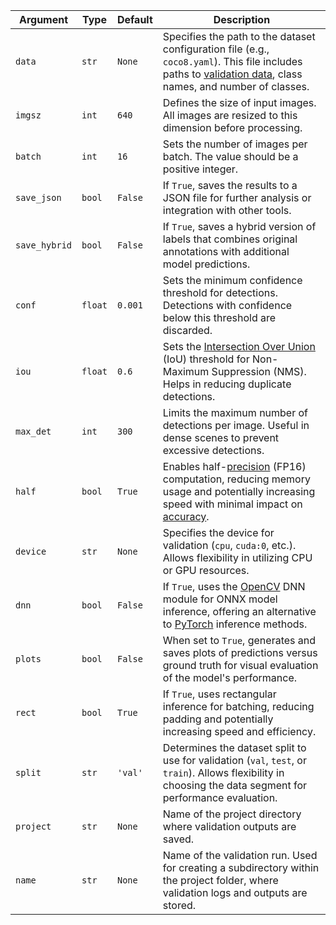 | Argument      | Type    | Default | Description                                                                                                                                                                                                                           |
| ------------- | ------- | ------- | ------------------------------------------------------------------------------------------------------------------------------------------------------------------------------------------------------------------------------------- |
| `data`        | `str`   | `None`  | Specifies the path to the dataset configuration file (e.g., `coco8.yaml`). This file includes paths to [validation data](https://www.ultralytics.com/glossary/validation-data), class names, and number of classes.                   |
| `imgsz`       | `int`   | `640`   | Defines the size of input images. All images are resized to this dimension before processing.                                                                                                                                         |
| `batch`       | `int`   | `16`    | Sets the number of images per batch. The value should be a positive integer.                                                                                                           |
| `save_json`   | `bool`  | `False` | If `True`, saves the results to a JSON file for further analysis or integration with other tools.                                                                                                                                     |
| `save_hybrid` | `bool`  | `False` | If `True`, saves a hybrid version of labels that combines original annotations with additional model predictions.                                                                                                                     |
| `conf`        | `float` | `0.001` | Sets the minimum confidence threshold for detections. Detections with confidence below this threshold are discarded.                                                                                                                  |
| `iou`         | `float` | `0.6`   | Sets the [Intersection Over Union](https://www.ultralytics.com/glossary/intersection-over-union-iou) (IoU) threshold for Non-Maximum Suppression (NMS). Helps in reducing duplicate detections.                                       |
| `max_det`     | `int`   | `300`   | Limits the maximum number of detections per image. Useful in dense scenes to prevent excessive detections.                                                                                                                            |
| `half`        | `bool`  | `True`  | Enables half-[precision](https://www.ultralytics.com/glossary/precision) (FP16) computation, reducing memory usage and potentially increasing speed with minimal impact on [accuracy](https://www.ultralytics.com/glossary/accuracy). |
| `device`      | `str`   | `None`  | Specifies the device for validation (`cpu`, `cuda:0`, etc.). Allows flexibility in utilizing CPU or GPU resources.                                                                                                                    |
| `dnn`         | `bool`  | `False` | If `True`, uses the [OpenCV](https://www.ultralytics.com/glossary/opencv) DNN module for ONNX model inference, offering an alternative to [PyTorch](https://www.ultralytics.com/glossary/pytorch) inference methods.                  |
| `plots`       | `bool`  | `False` | When set to `True`, generates and saves plots of predictions versus ground truth for visual evaluation of the model's performance.                                                                                                    |
| `rect`        | `bool`  | `True`  | If `True`, uses rectangular inference for batching, reducing padding and potentially increasing speed and efficiency.                                                                                                                 |
| `split`       | `str`   | `'val'` | Determines the dataset split to use for validation (`val`, `test`, or `train`). Allows flexibility in choosing the data segment for performance evaluation.                                                                           |
| `project`     | `str`   | `None`  | Name of the project directory where validation outputs are saved.                                                                                                                                                                     |
| `name`        | `str`   | `None`  | Name of the validation run. Used for creating a subdirectory within the project folder, where validation logs and outputs are stored.                                                                                                 |
